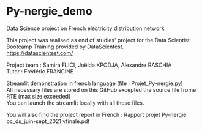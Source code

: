 # Py-nergie_demo
Data Science project on French electricity distribution network

This project was realised as end of studies' project for the Data Scientist Bootcamp Training provided by DataScientest.  
https://datascientest.com/

Project team : Samira FLICI, Joëlda KPODJA, Alexandre RASCHIA  
Tutor : Frédéric FRANCINE

Streamlit demonstration in french language (file : Projet_Py-nergie.py)  
All necessary files are stored on this GitHub excepted the source file frome RTE (max size exceeded)  
You can launch the streamlit locally with all these files.  

You will also find the project report in French : Rapport projet Py-nergie bc_ds_juin-sept_2021 vfinale.pdf

